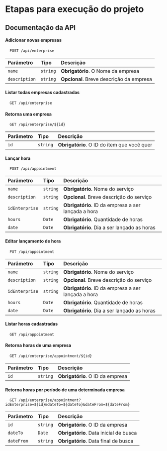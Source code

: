 

# Etapas para execução do projeto



## Documentação da API

#### Adicionar novas empresas

```http
  POST /api/enterprise
```

| Parâmetro   | Tipo       | Descrição                                   |
| :---------- | :--------- | :------------------------------------------ |
| `name`      | `string` | **Obrigatório**. O Nome da empresa |
| `description`      | `string` | **Opcional**. Breve descrição da empresa|

#### Listar todas empresas cadastradas

```http
  GET /api/enterprise
```

#### Retorna uma empresa

```http
  GET /api/enterprise/${id}
```

| Parâmetro   | Tipo       | Descrição                                   |
| :---------- | :--------- | :------------------------------------------ |
| `id`      | `string` | **Obrigatório**. O ID do item que você quer |

#### Lançar hora

```http
  POST /api/appointment
```

| Parâmetro   | Tipo       | Descrição                                   |
| :---------- | :--------- | :------------------------------------------ |
| `name`      | `string` | **Obrigatório**. Nome do serviço |
| `description`      | `string` | **Opcional**. Breve descrição do serviço |
| `idEnterprise`      | `string` | **Obrigatório**. ID da empresa a ser lançada a hora|
| `hours`      | `Date` | **Obrigatório**. Quantidade de horas|
| `date`      | `Date` | **Obrigatório**. Dia a ser lançado as horas|

#### Editar lançamento de hora

```http
  PUT /api/appointment
```

| Parâmetro   | Tipo       | Descrição                                   |
| :---------- | :--------- | :------------------------------------------ |
| `name`      | `string` | **Obrigatório**. Nome do serviço |
| `description`      | `string` | **Opcional**. Breve descrição do serviço |
| `idEnterprise`      | `string` | **Obrigatório**. ID da empresa a ser lançada a hora|
| `hours`      | `Date` | **Obrigatório**. Quantidade de horas|
| `date`      | `Date` | **Obrigatório**. Dia a ser lançado as horas|


#### Listar horas cadastradas

```http
  GET /api/appointment
```

#### Retorna horas de uma empresa

```http
  GET /api/enterprise/appointment/${id}
```

| Parâmetro   | Tipo       | Descrição                                   |
| :---------- | :--------- | :------------------------------------------ |
| `id`      | `string` | **Obrigatório**. O ID da empresa |


#### Retorna horas por período de uma determinada empresa

```http
  GET /api/enterprise/appointment?idEnterprise=${id}&dateTo=${dateTo}&dateFrom=${dateFrom}
```

| Parâmetro   | Tipo       | Descrição                                   |
| :---------- | :--------- | :------------------------------------------ |
| `id`      | `string` | **Obrigatório**. O ID da empresa |
| `dateTo`      | `Date` | **Obrigatório**. Data inicial de busca |
| `dateFrom`      | `string` | **Obrigatório**. Data final de busca |
